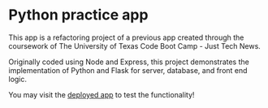 # Python practice app

This app is a refactoring project of a previous app created through the coursework of The University of Texas Code Boot Camp - Just Tech News.

Originally coded using Node and Express, this project demonstrates the implementation of Python and Flask for server, database, and front end logic.

You may visit the [deployed app](https://coffee-just-tech-news-python.herokuapp.com/) to test the functionality!
